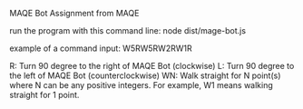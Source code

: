 MAQE Bot Assignment from MAQE

run the program with this command line: node dist/mage-bot.js

example of a command input: W5RW5RW2RW1R

R: Turn 90 degree to the right of MAQE Bot (clockwise)
L: Turn 90 degree to the left of MAQE Bot (counterclockwise)
WN: Walk straight for N point(s) where N can be any positive integers. For example, W1 means walking straight for 1 point.
